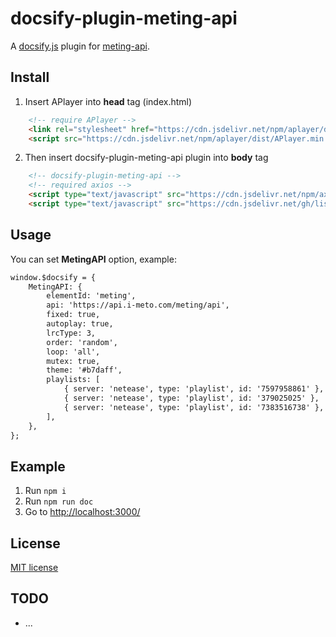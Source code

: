 # docsify-plugin-meting-api
A [docsify.js](https://docsify.js.org) plugin for [meting-api](https://github.com/topics/meting).

## Install

1. Insert APlayer into **head** tag (index.html)

```html
    <!-- require APlayer -->
    <link rel="stylesheet" href="https://cdn.jsdelivr.net/npm/aplayer/dist/APlayer.min.css">
    <script src="https://cdn.jsdelivr.net/npm/aplayer/dist/APlayer.min.js"></script>
```

2. Then insert docsify-plugin-meting-api plugin into **body** tag

```html
    <!-- docsify-plugin-meting-api -->
    <!-- required axios -->
    <script type="text/javascript" src="https://cdn.jsdelivr.net/npm/axios/dist/axios.min.js"></script>
    <script type="text/javascript" src="https://cdn.jsdelivr.net/gh/lisuke/docsify-plugin-meting-api/dist/docsify-plugin-meting-api.min.js"></script>
```

## Usage

You can set **MetingAPI** option, example:

```html
window.$docsify = {
    MetingAPI: {
        elementId: 'meting',
        api: 'https://api.i-meto.com/meting/api',
        fixed: true,
        autoplay: true,
        lrcType: 3,
        order: 'random',
        loop: 'all',
        mutex: true,
        theme: '#b7daff',
        playlists: [
            { server: 'netease', type: 'playlist', id: '7597958861' },
            { server: 'netease', type: 'playlist', id: '379025025' },
            { server: 'netease', type: 'playlist', id: '7383516738' },
        ],
    },
};
```

## Example

1. Run `npm i`
2. Run `npm run doc`
3. Go to [http://localhost:3000/](http://localhost:3000/)

## License

[MIT license](LICENSE)

## TODO

- ...